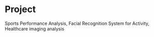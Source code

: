# Project
Sports Performance Analysis, Facial Recognition System for Activity, Healthcare imaging analysis
